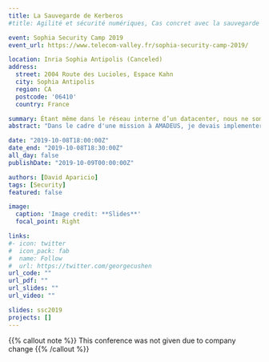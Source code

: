 ```yaml
---
title: La Sauvegarde de Kerberos
#title: Agilité et sécurité numériques, Cas concret avec la sauvegarde automatisée de Kerberos

event: Sophia Security Camp 2019
event_url: https://www.telecom-valley.fr/sophia-security-camp-2019/

location: Inria Sophia Antipolis (Canceled)
address:
  street: 2004 Route des Lucioles, Espace Kahn
  city: Sophia Antipolis
  region: CA
  postcode: '06410'
  country: France

summary: Étant même dans le réseau interne d’un datacenter, nous ne sommes pas à l’abri d’une intrusion. Le risque 0 n'existe pas
abstract: "Dans le cadre d'une mission à AMADEUS, je devais implementer un daemon LINUX pour sauvegarder les informations relatives à Kerberos, afin de pouvoir recréer au plus vite cette machine virtuelle, selon le Disaster Recovery Plan - Reprise d'activité (DRP,PRA,PCA). Ces informations étant importantes et critiques, j'ai appliqué le paradigme SecurityByDesign. En configurant un utilisateur spécifique, l’échange de clés, l’utilisation d’une autorité de confiance déjà présente, se sont une partie des techniques utilisées. En plus du story telling, je donnerai des clés pour faciliter la discussion avec le management."

date: "2019-10-08T18:00:00Z"
date_end: "2019-10-08T18:30:00Z"
all_day: false
publishDate: "2019-10-09T00:00:00Z"

authors: [David Aparicio]
tags: [Security]
featured: false

image:
  caption: 'Image credit: **Slides**'
  focal_point: Right

links:
#- icon: twitter
#  icon_pack: fab
#  name: Follow
#  url: https://twitter.com/georgecushen
url_code: ""
url_pdf: ""
url_slides: ""
url_video: ""

slides: ssc2019
projects: []
---
```


{{% callout note %}}
This conference was not given due to company change
{{% /callout %}}
